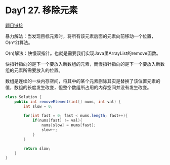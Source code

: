 # Day1 27. 移除元素

[题目链接](https://leetcode.cn/problems/remove-element/)

暴力解法：当发现目标元素时，将所有该元素后面的元素向前移动一个位置，O(n^2)算法。

O(n)解法：快慢双指针。也就是需要我们实现Java里ArrayList的remove函数。

快指针指向的是下一个要放入新数组的元素，而慢指针指向的是下一个要放入新数组的元素所需要放入的位置。

数组是连续的一块内存空间，将其中的某个元素删除其实是替换了该位置元素的值，数组的长度发生改变，但整个数组所占用的内存空间并没有发生改变。

```java
class Solution {
    public int removeElement(int[] nums, int val) {
        int slow = 0;
        
        for(int fast = 0; fast < nums.length; fast++){
            if(nums[fast] != val){
                nums[slow] = nums[fast];
                slow++;
            }
        }

        return slow;
    }
}
```